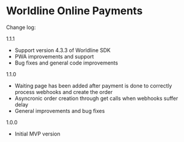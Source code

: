 # Worldline Online Payments

Change log:

1.1.1
- Support version 4.3.3 of Worldline SDK
- PWA improvements and support
- Bug fixes and general code improvements

1.1.0
- Waiting page has been added after payment is done to correctly process webhooks and create the order
- Asyncronic order creation through get calls when webhooks suffer delay
- General improvements and bug fixes

1.0.0
- Initial MVP version 
